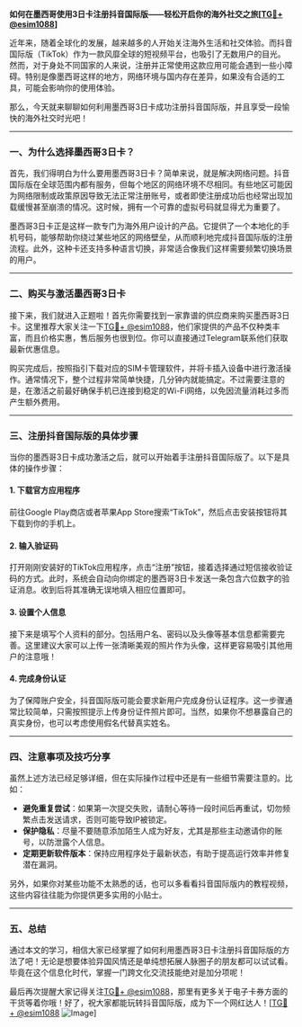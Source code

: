 **如何在墨西哥使用3日卡注册抖音国际版——轻松开启你的海外社交之旅[[TG💪+ @esim1088](https://t.me/s/esim1088)]**

近年来，随着全球化的发展，越来越多的人开始关注海外生活和社交体验。而抖音国际版（TikTok）作为一款风靡全球的短视频平台，也吸引了无数用户的目光。然而，对于身处不同国家的人来说，注册并正常使用这款应用可能会遇到一些小障碍。特别是像墨西哥这样的地方，网络环境与国内存在差异，如果没有合适的工具，可能会影响你的使用体验。

那么，今天就来聊聊如何利用墨西哥3日卡成功注册抖音国际版，并且享受一段愉快的海外社交时光吧！

---

### 一、为什么选择墨西哥3日卡？

首先，我们得明白为什么要用墨西哥3日卡？简单来说，就是解决网络问题。抖音国际版在全球范围内都有服务，但每个地区的网络环境不尽相同。有些地区可能因为网络限制或政策原因导致无法正常注册账号，或者即使注册成功后也经常出现加载缓慢甚至崩溃的情况。这时候，拥有一个可靠的虚拟号码就显得尤为重要了。

墨西哥3日卡正是这样一款专门为海外用户设计的产品。它提供了一个本地化的手机号码，能够帮助你绕过某些地区的网络壁垒，从而顺利地完成抖音国际版的注册流程。此外，这种卡还支持多种语言切换，非常适合像我们这样需要频繁切换场景的用户。

---

### 二、购买与激活墨西哥3日卡

接下来，我们就进入正题啦！首先你需要找到一家靠谱的供应商来购买墨西哥3日卡。这里推荐大家关注一下[TG💪+ @esim1088](https://t.me/s/esim1088)，他们家提供的产品不仅种类丰富，而且价格实惠，售后服务也很到位。你可以直接通过Telegram联系他们获取最新优惠信息。

购买完成后，按照指引下载对应的SIM卡管理软件，并将卡插入设备中进行激活操作。通常情况下，整个过程非常简单快捷，几分钟内就能搞定。不过需要注意的是，在激活之前最好确保手机已连接到稳定的Wi-Fi网络，以免因流量消耗过多而产生额外费用。

---

### 三、注册抖音国际版的具体步骤

当你的墨西哥3日卡成功激活之后，就可以开始着手注册抖音国际版了。以下是具体的操作步骤：

#### 1. 下载官方应用程序
前往Google Play商店或者苹果App Store搜索“TikTok”，然后点击安装按钮将其下载到你的手机上。

#### 2. 输入验证码
打开刚刚安装好的TikTok应用程序，点击“注册”按钮，接着选择通过短信接收验证码的方式。此时，系统会自动向你绑定的墨西哥3日卡发送一条包含六位数字的验证消息。收到后将其准确无误地填入相应位置即可。

#### 3. 设置个人信息
接下来是填写个人资料的部分。包括用户名、密码以及头像等基本信息都需要完善。这里建议大家可以上传一张清晰美观的照片作为头像，这样更容易吸引其他用户的注意哦！

#### 4. 完成身份认证
为了保障账户安全，抖音国际版可能会要求新用户完成身份认证程序。这一步骤通常比较简单，只需按照提示上传身份证件照片即可。当然，如果你不想暴露自己的真实身份，也可以考虑使用假名代替真实姓名。

---

### 四、注意事项及技巧分享

虽然上述方法已经足够详细，但在实际操作过程中还是有一些细节需要注意的。比如：

- **避免重复尝试**：如果第一次提交失败，请耐心等待一段时间后再重试，切勿频繁点击发送请求，否则可能导致IP被锁定。
- **保护隐私**：尽量不要随意添加陌生人成为好友，尤其是那些主动邀请你的账号，以防泄露个人信息。
- **定期更新软件版本**：保持应用程序处于最新状态，有助于提高运行效率并修复潜在漏洞。

另外，如果你对某些功能不太熟悉的话，也可以多看看抖音国际版内的教程视频，这些内容往往能为你提供更多实用的小贴士。

---

### 五、总结

通过本文的学习，相信大家已经掌握了如何利用墨西哥3日卡注册抖音国际版的方法了吧！无论是想要体验异国风情还是单纯想拓展人脉圈子的朋友都可以试试看。毕竟在这个信息化时代，掌握一门跨文化交流技能绝对是加分项呢！

最后再次提醒大家记得关注[TG💪+ @esim1088](https://t.me/s/esim1088)，那里有更多关于电子卡券方面的干货等着你哦！好了，祝大家都能玩转抖音国际版，成为下一个网红达人！[[TG💪+ @esim1088](https://t.me/s/esim1088) ![Image](https://i.postimg.cc/4NQfJmqS/Snipaste-2025-05-13-00-14-12.png)]